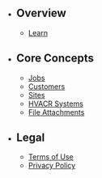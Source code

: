 - ## Overview
    - [Learn](/docs/{{version}}/learn)
- ## Core Concepts
    - [Jobs](/docs/{{version}}/jobs)
    - [Customers](/docs/{{version}}/customers)
    - [Sites](/docs/{{version}}/sites)
    - [HVACR Systems](/docs/{{version}}/hvacr-systems)
    - [File Attachments](/docs/{{version}}/file-attachments)
- ## Legal
    - [Terms of Use](/docs/{{version}}/legal-terms-of-use)
    - [Privacy Policy](/docs/{{version}}/legal-privacy-policy)
